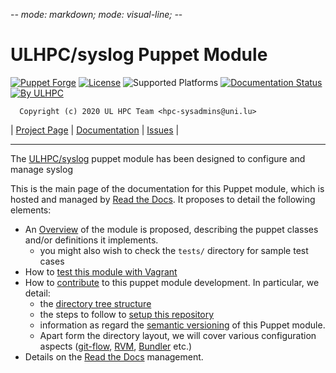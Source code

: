 -*- mode: markdown; mode: visual-line;  -*-

# ULHPC/syslog Puppet Module

[![Puppet Forge](http://img.shields.io/puppetforge/v/ULHPC/syslog.svg)](https://forge.puppetlabs.com/ULHPC/syslog)
[![License](http://img.shields.io/:license-GPL3.0-blue.svg)](LICENSE)
![Supported Platforms](http://img.shields.io/badge/platform-debian-lightgrey.svg)
[![Documentation Status](https://readthedocs.org/projects/ulhpc-puppet-syslog/badge/?version=latest)](https://readthedocs.org/projects/ulhpc-puppet-syslog/?badge=latest)
[![By ULHPC](https://img.shields.io/badge/by-ULHPC-blue.svg)](http://hpc.uni.lu)

      Copyright (c) 2020 UL HPC Team <hpc-sysadmins@uni.lu>

| [Project Page](https://github.com/ULHPC/puppet-syslog) | [Documentation](http://ulhpc-puppet-syslog.readthedocs.org/en/latest/) | [Issues](https://github.com/ULHPC/puppet-syslog/issues) |


-----------
The [ULHPC/syslog](https://github.com/ULHPC/puppet-syslog) puppet module has been designed to configure and manage syslog

This is the main page of the documentation for this Puppet module, which is hosted and managed by [Read the Docs](http://ulhpc-syslog.readthedocs.org/en/latest/).
It proposes to detail the following elements:

* An [Overview](overview.md) of the module is proposed, describing the puppet classes and/or definitions it implements.
     - you might also wish to check the `tests/` directory for sample test cases
* How to [test this module with Vagrant](vagrant.md)
* How to [contribute](contributing/index.md) to this puppet module development. In particular, we detail:
     - the [directory tree structure](contributing/layout.md)
	 - the steps to follow to [setup this repository](contributing/setup.md)
	 - information as regard the [semantic versioning](contributing/versioning.md) of this Puppet module.
     - Apart form the directory layout, we will cover various configuration aspects ([git-flow](https://github.com/nvie/gitflow), [RVM](https://rvm.io/), [Bundler](http://bundler.io/) etc.)
* Details on the [Read the Docs](http://ulhpc-puppet-syslog.readthedocs.org/en/latest/) management.
